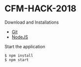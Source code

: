 # CFM-HACK-2018

Download and Installations

- [Git](https://git-scm.com/downloads)
- [NodeJS](https://nodejs.org/en/download/)


Start the application

```
$ npm install
$ npm start
```
